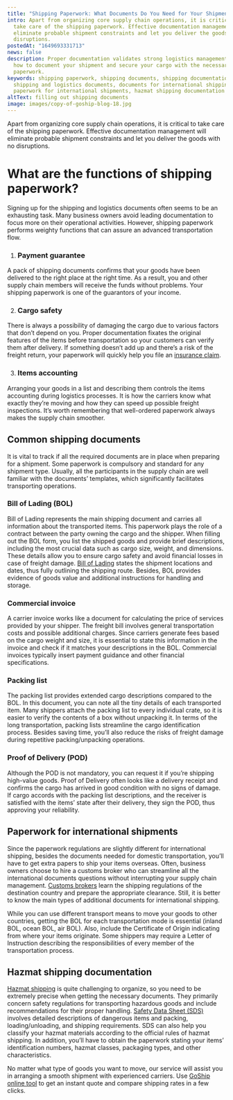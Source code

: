 ```yaml
---
title: "Shipping Paperwork: What Documents Do You Need for Your Shipment?"
intro: Apart from organizing core supply chain operations, it is critical to
  take care of the shipping paperwork. Effective documentation management will
  eliminate probable shipment constraints and let you deliver the goods with no
  disruptions.
postedAt: "1649693331713"
news: false
description: Proper documentation validates strong logistics management. Learn
  how to document your shipment and secure your cargo with the necessary
  paperwork.
keywords: shipping paperwork, shipping documents, shipping documentation,
  shipping and logistics documents, documents for international shipping,
  paperwork for international shipments, hazmat shipping documentation
altText: filling out shipping documents
image: images/copy-of-goship-blog-18.jpg
---
```



Apart from organizing core supply chain operations, it is critical to take care of the shipping paperwork. Effective documentation management will eliminate probable shipment constraints and let you deliver the goods with no disruptions.



# What are the functions of shipping paperwork?



Signing up for the shipping and logistics documents often seems to be an exhausting task. Many business owners avoid leading documentation to focus more on their operational activities. However, shipping paperwork performs weighty functions that can assure an advanced transportation flow.



1. ### Payment guarantee



A pack of shipping documents confirms that your goods have been delivered to the right place at the right time. As a result, you and other supply chain members will receive the funds without problems. Your shipping paperwork is one of the guarantors of your income.



2. ### Cargo safety



There is always a possibility of damaging the cargo due to various factors that don’t depend on you. Proper documentation fixates the original features of the items before transportation so your customers can verify them after delivery. If something doesn’t add up and there’s a risk of the freight return, your paperwork will quickly help you file an [insurance claim](https://www.goship.com/resources/freight-insurance).



3. ### Items accounting



Arranging your goods in a list and describing them controls the items accounting during logistics processes. It is how the carriers know what exactly they’re moving and how they can speed up possible freight inspections. It’s worth remembering that well-ordered paperwork always makes the supply chain smoother.



## Common shipping documents



It is vital to track if all the required documents are in place when preparing for a shipment. Some paperwork is compulsory and standard for any shipment type. Usually, all the participants in the supply chain are well familiar with the documents’ templates, which significantly facilitates transporting operations.



### Bill of Lading (BOL)



Bill of Lading represents the main shipping document and carries all information about the transported items. This paperwork plays the role of a contract between the party owning the cargo and the shipper. When filling out the BOL form, you list the shipped goods and provide brief descriptions, including the most crucial data such as cargo size, weight, and dimensions. These details allow you to ensure cargo safety and avoid financial losses in case of freight damage. [Bill of Lading](https://www.goship.com/posts/how-to-complete-a-bol-bill-of-lading-form) states the shipment locations and dates, thus fully outlining the shipping route. Besides, BOL provides evidence of goods value and additional instructions for handling and storage.



### Commercial invoice



A carrier invoice works like a document for calculating the price of services provided by your shipper. The freight bill involves general transportation costs and possible additional charges. Since carriers generate fees based on the cargo weight and size, it is essential to state this information in the invoice and check if it matches your descriptions in the BOL. Commercial invoices typically insert payment guidance and other financial specifications.



### Packing list



The packing list provides extended cargo descriptions compared to the BOL. In this document, you can note all the tiny details of each transported item. Many shippers attach the packing list to every individual crate, so it is easier to verify the contents of a box without unpacking it. In terms of the long transportation, packing lists streamline the cargo identification process. Besides saving time, you’ll also reduce the risks of freight damage during repetitive packing/unpacking operations.



### Proof of Delivery (POD)



Although the POD is not mandatory, you can request it if you’re shipping high-value goods. Proof of Delivery often looks like a delivery receipt and confirms the cargo has arrived in good condition with no signs of damage. If cargo accords with the packing list descriptions, and the receiver is satisfied with the items’ state after their delivery, they sign the POD, thus approving your reliability.



## Paperwork for international shipments



Since the paperwork regulations are slightly different for international shipping, besides the documents needed for domestic transportation, you’ll have to get extra papers to ship your items overseas. Often, business owners choose to hire a customs broker who can streamline all the international documents questions without interrupting your supply chain management. [Customs brokers](https://www.goship.com/posts/what-does-customs-broker-do-and-do-you-need-one) learn the shipping regulations of the destination country and prepare the appropriate clearance. Still, it is better to know the main types of additional documents for international shipping.



While you can use different transport means to move your goods to other countries, getting the BOL for each transportation mode is essential (inland BOL, ocean BOL, air BOL). Also, include the Certificate of Origin indicating from where your items originate. Some shippers may require a Letter of Instruction describing the responsibilities of every member of the transportation process.



## Hazmat shipping documentation



[Hazmat shipping](https://www.goship.com/posts/how-to-ship-hazardous-materials-a-guide-to-hazmat-shipping) is quite challenging to organize, so you need to be extremely precise when getting the necessary documents. They primarily concern safety regulations for transporting hazardous goods and include recommendations for their proper handling. [Safety Data Sheet (SDS)](https://www.osha.gov/sites/default/files/publications/OSHA3514.pdf) involves detailed descriptions of dangerous items and packing, loading/unloading, and shipping requirements. SDS can also help you classify your hazmat materials according to the official rules of hazmat shipping. In addition, you’ll have to obtain the paperwork stating your items’ identification numbers, hazmat classes, packaging types, and other characteristics. 

No matter what type of goods you want to move, our service will assist you in arranging a smooth shipment with experienced carriers. Use [GoShip online tool](https://www.goship.com/) to get an instant quote and compare shipping rates in a few clicks.